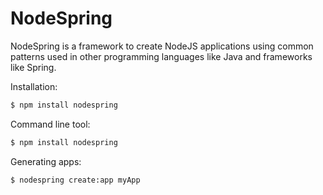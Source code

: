 # NodeSpring


NodeSpring is a framework to create NodeJS applications using common patterns used in other programming languages like Java and frameworks like Spring.



Installation:
```bash
$ npm install nodespring
```

Command line tool:
```bash
$ npm install nodespring
```

Generating apps:
```bash
$ nodespring create:app myApp
```